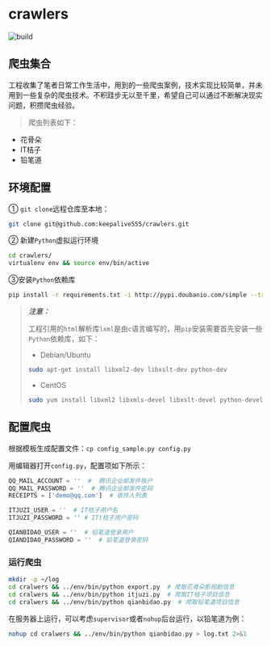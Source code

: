# crawlers

![build](https://travis-ci.org/keepalive555/crawlers.svg?branch=master)

## 爬虫集合

工程收集了笔者日常工作生活中，用到的一些爬虫案例，技术实现比较简单，并未用到一些复杂的爬虫技术。不积跬步无以至千里，希望自己可以通过不断解决现实问题，积攒爬虫经验。
> 爬虫列表如下：
> 
- 花骨朵
- IT桔子
- 铅笔道

## 环境配置

① `git clone`远程仓库至本地：

```bash
git clone git@github.com:keepalive555/crawlers.git
```
② 新建`Python`虚拟运行环境

```bash
cd crawlers/
virtualenv env && source env/bin/active
```
③安装`Python`依赖库

```bash
pip install -r requirements.txt -i http://pypi.doubanio.com/simple --trusted-host pypi.doubanio.com
```
> ***注意：*** 
> 
> 工程引用的`html`解析库`lxml`是由`c`语言编写的，用`pip`安装需要首先安装一些`Python`依赖库，如下：
> 
> - Debian/Ubuntu
> 
> ```bash
> sudo apt-get install libxml2-dev libxslt-dev python-dev
> ```
> - CentOS
> 
> ```bash
> sudo yum install libxml2 libxmls-devel libxslt-devel python-devel
> ```

## 配置爬虫

根据模板生成配置文件：`cp config_sample.py config.py`

用编辑器打开`config.py`，配置项如下所示：

```python
QQ_MAIL_ACCOUNT = ''  #  腾讯企业邮发件账户
QQ_MAIL_PASSWORD = ''  # 腾讯企业邮发件密码
RECEIPTS = ['demo@qq.com']  # 收件人列表

ITJUZI_USER = ''  # IT桔子用户名
ITJUZI_PASSWORD = '' # ITt桔子用户密码

QIANBIDAO_USER = ''  # 铅笔道登录用户
QIANDIDAO_PASSWORD = ''  # 铅笔道登录密码
```

### 运行爬虫

```bash
mkdir -p ~/log
cd cralwers && ../env/bin/python export.py  # 爬取花骨朵影视剧信息
cd cralwers && ../env/bin/python itjuzi.py  # 爬取IT桔子项目信息
cd cralwers && ../env/bin/python qianbidao.py  # 爬取铅笔道项目信息
```

在服务器上运行，可以考虑`supervisor`或者`nohup`后台运行，以铅笔道为例：

```bash
nohup cd cralwers && ../env/bin/python qianbidao.py > log.txt 2>&1
```
